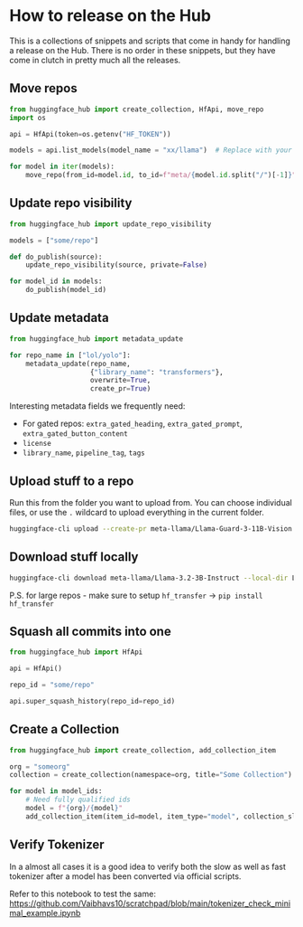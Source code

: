 # How to release on the Hub

This is a collections of snippets and scripts that come in handy for handling a release on the Hub. There is no order in these snippets, but they have come in clutch in pretty much all the releases.

## Move repos

```python
from huggingface_hub import create_collection, HfApi, move_repo
import os

api = HfApi(token=os.getenv("HF_TOKEN"))

models = api.list_models(model_name = "xx/llama")  # Replace with your query

for model in iter(models):
    move_repo(from_id=model.id, to_id=f"meta/{model.id.split("/")[-1]}") # Replace with the destination org
```

## Update repo visibility

```python
from huggingface_hub import update_repo_visibility

models = ["some/repo"]

def do_publish(source):
    update_repo_visibility(source, private=False)

for model_id in models:
    do_publish(model_id)
```

## Update metadata

```python
from huggingface_hub import metadata_update

for repo_name in ["lol/yolo"]:
    metadata_update(repo_name, 
                    {"library_name": "transformers"}, 
                    overwrite=True,
                    create_pr=True)
```

Interesting metadata fields we frequently need:
- For gated repos: `extra_gated_heading`, `extra_gated_prompt`, `extra_gated_button_content`
- `license`
- `library_name`, `pipeline_tag`, `tags`

## Upload stuff to a repo

Run this from the folder you want to upload from. You can choose individual files, or use the `.` wildcard to upload everything in the current folder.

```bash
huggingface-cli upload --create-pr meta-llama/Llama-Guard-3-11B-Vision .
```

## Download stuff locally

```bash
huggingface-cli download meta-llama/Llama-3.2-3B-Instruct --local-dir Llama-3.2-3B-Instruct --local-dir-use-symlinks False
```

P.S. for large repos - make sure to setup `hf_transfer` -> `pip install hf_transfer`

## Squash all commits into one

```python
from huggingface_hub import HfApi

api = HfApi()

repo_id = "some/repo"

api.super_squash_history(repo_id=repo_id)
```

## Create a Collection

```python
from huggingface_hub import create_collection, add_collection_item

org = "someorg"
collection = create_collection(namespace=org, title="Some Collection")

for model in model_ids:
    # Need fully qualified ids
    model = f"{org}/{model}"
    add_collection_item(item_id=model, item_type="model", collection_slug=collection.slug)    
```

## Verify Tokenizer

In a almost all cases it is a good idea to verify both the slow as well as fast tokenizer after a model has been converted via official scripts.

Refer to this notebook to test the same: https://github.com/Vaibhavs10/scratchpad/blob/main/tokenizer_check_minimal_example.ipynb
